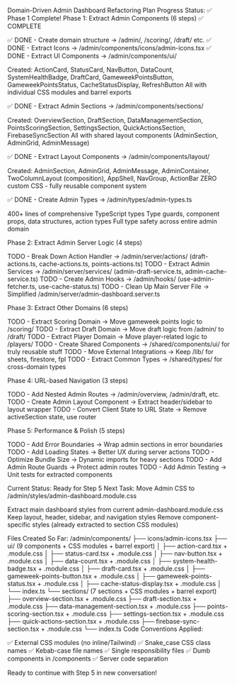 Domain-Driven Admin Dashboard Refactoring Plan
Progress Status: ✅ Phase 1 Complete!
Phase 1: Extract Admin Components (6 steps) ✅ COMPLETE

✅ DONE - Create domain structure → /admin/, /scoring/, /draft/ etc.
✅ DONE - Extract Icons → /admin/components/icons/admin-icons.tsx
✅ DONE - Extract UI Components → /admin/components/ui/

Created: ActionCard, StatusCard, NavButton, DataCount, SystemHealthBadge, DraftCard, GameweekPointsButton, GameweekPointsStatus, CacheStatusDisplay, RefreshButton
All with individual CSS modules and barrel exports


✅ DONE - Extract Admin Sections → /admin/components/sections/

Created: OverviewSection, DraftSection, DataManagementSection, PointsScoringSection, SettingsSection, QuickActionsSection, FirebaseSyncSection
All with shared layout components (AdminSection, AdminGrid, AdminMessage)


✅ DONE - Extract Layout Components → /admin/components/layout/

Created: AdminSection, AdminGrid, AdminMessage, AdminContainer, TwoColumnLayout (composition), AppShell, NavGroup, ActionBar
ZERO custom CSS - fully reusable component system


✅ DONE - Create Admin Types → /admin/types/admin-types.ts

400+ lines of comprehensive TypeScript types
Type guards, component props, data structures, action types
Full type safety across entire admin domain

Phase 2: Extract Admin Server Logic (4 steps)

TODO - Break Down Action Handler → /admin/server/actions/ (draft-actions.ts, cache-actions.ts, points-actions.ts)
TODO - Extract Admin Services → /admin/server/services/ (admin-draft-service.ts, admin-cache-service.ts)
TODO - Create Admin Hooks → /admin/hooks/ (use-admin-fetcher.ts, use-cache-status.ts)
TODO - Clean Up Main Server File → Simplified /admin/server/admin-dashboard.server.ts

Phase 3: Extract Other Domains (6 steps)

TODO - Extract Scoring Domain → Move gameweek points logic to /scoring/
TODO - Extract Draft Domain → Move draft logic from /admin/ to /draft/
TODO - Extract Player Domain → Move player-related logic to /players/
TODO - Create Shared Components → /shared/components/ui/ for truly reusable stuff
TODO - Move External Integrations → Keep /lib/ for sheets, firestore, fpl
TODO - Extract Common Types → /shared/types/ for cross-domain types

Phase 4: URL-based Navigation (3 steps)

TODO - Add Nested Admin Routes → /admin/overview, /admin/draft, etc.
TODO - Create Admin Layout Component → Extract header/sidebar to layout wrapper
TODO - Convert Client State to URL State → Remove activeSection state, use router

Phase 5: Performance & Polish (5 steps)

TODO - Add Error Boundaries → Wrap admin sections in error boundaries
TODO - Add Loading States → Better UX during server actions
TODO - Optimize Bundle Size → Dynamic imports for heavy sections
TODO - Add Admin Route Guards → Protect admin routes
TODO - Add Admin Testing → Unit tests for extracted components


Current Status: Ready for Step 5
Next Task: Move Admin CSS to /admin/styles/admin-dashboard.module.css

Extract main dashboard styles from current admin-dashboard.module.css
Keep layout, header, sidebar, and navigation styles
Remove component-specific styles (already extracted to section CSS modules)

Files Created So Far:
/admin/components/
├── icons/admin-icons.tsx
├── ui/ (9 components + CSS modules + barrel export)
│   ├── action-card.tsx + .module.css
│   ├── status-card.tsx + .module.css
│   ├── nav-button.tsx + .module.css
│   ├── data-count.tsx + .module.css
│   ├── system-health-badge.tsx + .module.css
│   ├── draft-card.tsx + .module.css
│   ├── gameweek-points-button.tsx + .module.css
│   ├── gameweek-points-status.tsx + .module.css
│   ├── cache-status-display.tsx + .module.css
│   └── index.ts
└── sections/ (7 sections + CSS modules + barrel export)
├── overview-section.tsx + .module.css
├── draft-section.tsx + .module.css
├── data-management-section.tsx + .module.css
├── points-scoring-section.tsx + .module.css
├── settings-section.tsx + .module.css
├── quick-actions-section.tsx + .module.css
├── firebase-sync-section.tsx + .module.css
└── index.ts
Code Conventions Applied:

✅ External CSS modules (no inline/Tailwind)
✅ Snake_case CSS class names
✅ Kebab-case file names
✅ Single responsibility files
✅ Dumb components in /components
✅ Server code separation

Ready to continue with Step 5 in new conversation!
